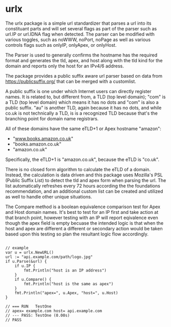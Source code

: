 
# urlx

The urlx package is a simple url standardizer that parses a url into its constituant parts and will set several flags as part of the parser such as url.IP or url.IDNA flag when detected. The parser can be modified with various toggles, such as noWWW, noPort, noPage as well as various controls flags such as onlyIP, onlyApex, or onlyHost.

The Parser is used to generally confirms the hostname has the required format and generates the tld, apex, and host along with the tld kind for the domain and reports only the host for an IPv4/6 address.

The package provides a public suffix aware url parser based on data from https://publicsuffix.org/ that can be merged with a customlist.

A public suffix is one under which Internet users can directly register names. It is related to, but different from, a TLD (top level domain); "com" is a TLD (top level domain) which means it has no dots and "com" is also a public suffix. "au" is another TLD, again because it has no dots, and while co.uk is not technically a TLD, is is a recognized TLD because that's the branching point for domain name registrars.

All of these domains have the same eTLD+1 or Apex hostname "amazon":
- "www.books.amazon.co.uk"
- "books.amazon.co.uk"
- "amazon.co.uk"

Specifically, the eTLD+1 is "amazon.co.uk", because the eTLD is "co.uk".

There is no closed form algorithm to calculate the eTLD of a domain. Instead, the calculation is data driven and this package uses Mozilla's PSL (Public Suffix List) to detect the tld and apex form when parsing the url. The list automatically refreshes every 72 hours according the the foundations recommendation, and an additional custom list can be created and utilized as well to handle other unique situations.

The Compare method is a boolean equivalence comparison test for Apex and Host domain names. It's best to test for an IP first and take action at that branch point, however testing with an IP will report eqivalence even though the apex field is empty becuase the intended logic is that when the host and apex are different a different or secondary action would be taken based upon this testing so plan the resultant logic flow accordingly.

```golang

// example
var u = urlx.NewURL()
url := "api.example.com/path/logo.jpg"
if u.Parse(&url) {
    if u.IP {
        fmt.Println("host is an IP address")
    }
    if u.Compare() {
        fmt.Println("host is the same as apex")
    }
    fmt.Println("apex=", u.Apex, "host=", u.Host)
}

// === RUN   TestOne
// apex= example.com host= api.example.com
// --- PASS: TestOne (0.00s)
// PASS

```


